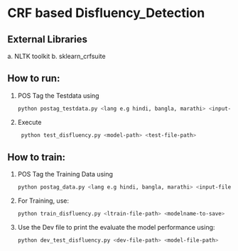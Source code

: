 # CRF based Disfluency_Detection

## External Libraries
a. NLTK toolkit
b. sklearn_crfsuite

## How to run:
1. POS Tag the Testdata using
   ```bash
   python postag_testdata.py <lang e.g hindi, bangla, marathi> <input-file>
   ```
2. Execute
   ```bash
    python test_disfluency.py <model-path> <test-file-path>
   ```

## How to train:
1. POS Tag the Training Data using
   ```bash
   python postag_data.py <lang e.g hindi, bangla, marathi> <input-file>
   ```
2. For Training, use:
   ```bash
   python train_disfluency.py <ltrain-file-path> <modelname-to-save>
   ```
3. Use the Dev file to print the evaluate the model performance using:
   ```bash
   python dev_test_disfluency.py <dev-file-path> <model-file-path>
   ```
   
